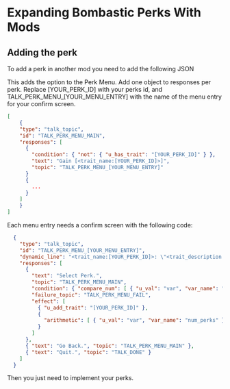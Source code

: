 # Expanding Bombastic Perks With Mods


## Adding the perk
To add a perk in another mod you need to add the following JSON


This adds the option to the Perk Menu. Add one object to responses per perk. Replace [YOUR_PERK_ID] with your perks id, and  TALK_PERK_MENU_[YOUR_MENU_ENTRY] with the name of the menu entry for your confirm screen.
``` json
[
    {
    "type": "talk_topic",
    "id": "TALK_PERK_MENU_MAIN",
    "responses": [
      {
        "condition": { "not": { "u_has_trait": "[YOUR_PERK_ID]" } },
        "text": "Gain [<trait_name:[YOUR_PERK_ID]>]",
        "topic": "TALK_PERK_MENU_[YOUR_MENU_ENTRY]"
      }
      {
        ...
      }
    ]
    }
]
```

Each menu entry needs a confirm screen with the following code:
``` json
  {
    "type": "talk_topic",
    "id": "TALK_PERK_MENU_[YOUR_MENU_ENTRY]",
    "dynamic_line": "<trait_name:[YOUR_PERK_ID]>: \"<trait_description:[YOUR_PERK_ID]>\"",
    "responses": [
      {
        "text": "Select Perk.",
        "topic": "TALK_PERK_MENU_MAIN",
        "condition": { "compare_num": [ { "u_val": "var", "var_name": "num_perks" }, ">", { "const": 0 } ] },
        "failure_topic": "TALK_PERK_MENU_FAIL",
        "effect": [
          { "u_add_trait": "[YOUR_PERK_ID]" },
          {
            "arithmetic": [ { "u_val": "var", "var_name": "num_perks" }, "=", { "u_val": "var", "var_name": "num_perks" }, "-", { "const": 1 } ]
          }
        ]
      },
      { "text": "Go Back.", "topic": "TALK_PERK_MENU_MAIN" },
      { "text": "Quit.", "topic": "TALK_DONE" }
    ]
  }
```

Then you just need to implement your perks.